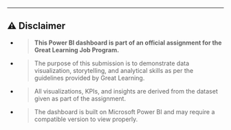 ---

## ⚠️ **Disclaimer**

- > **This Power BI dashboard is part of an official assignment for the Great Learning Job Program.**

- > The purpose of this submission is to demonstrate data visualization, storytelling, and analytical skills as per the guidelines provided by Great Learning.

- > All visualizations, KPIs, and insights are derived from the dataset given as part of the assignment.

- > The dashboard is built on Microsoft Power BI and may require a compatible version to view properly.
